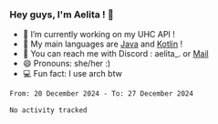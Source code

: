 ### Hey guys, I'm Aelita ! 👋

- 🔭 I’m currently working on my UHC API !
- 🌱 My main languages are [Java](https://www.oracle.com/java/) and [Kotlin](https://kotlinlang.org/) !
- 💬 You can reach me with Discord : aelita_. or [Mail](mailto:pro.shinobuu@gmail.com)
- 😄 Pronouns: she/her :) 
- 💻 Fun fact: I use arch btw

<!--START_SECTION:waka-->

```txt
From: 20 December 2024 - To: 27 December 2024

No activity tracked
```

<!--END_SECTION:waka-->
